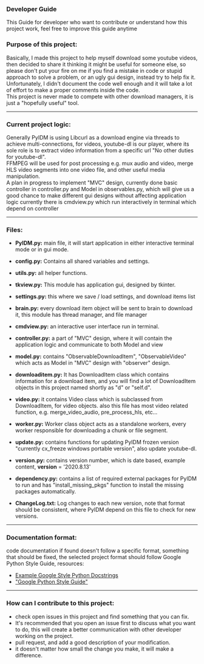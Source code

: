 ### Developer Guide

This Guide for developer who want to contribute or understand how this project work, feel free to improve this guide anytime


### Purpose of this project:
Basically, I made this project to help myself download some youtube
videos, then decided to share it thinking it might be useful for someone
else, so please don't put your fire on me if you find a mistake in code
or stupid approach to solve a problem, or an ugly gui design, instead
try to help fix it.  
Unfortunately, I didn't document the code well enough and it will take a
lot of effort to make a proper comments inside the code.  
This project is never made to compete with other download managers, it
is just a "hopefully useful" tool.


---


### Current project logic:
Generally PyIDM is using Libcurl as a download engine via threads to
achieve multi-connections, for videos, youtube-dl is our player, where
its sole role is to extract video information from a specific url "No
other duties for youtube-dl".  
FFMPEG will be used for post processing e.g. mux audio and video, merge
HLS video segments into one video file, and other useful media
manipulation.  
A plan in progress to implement "MVC" design, currently done basic
controller in controller.py and Model in observables.py, which will give
us a good chance to make different gui designs without affecting
application logic currently there is cmdview.py which run interactively
in terminal which depend on controller


---


### Files:

- **PyIDM.py:** main file, it will start application in either
  interactive terminal mode or in gui mode.

- **config.py:** Contains all shared variables and settings.

- **utils.py:** all helper functions.

- **tkview.py:** This module has application gui, designed by tkinter.

- **settings.py:** this where we save / load
  settings, and download items list

- **brain.py:** every download item object will be sent to brain to
  download it, this module has thread manager, and file manager

- **cmdview.py:** an interactive user interface run in terminal.

- **controller.py:** a part of "MVC" design, where it will contain the
  application logic and communicate to both Model and view

- **model.py:** contains "ObservableDownloadItem",
  "ObservableVideo" which acts as Model in "MVC" design with "observer"
  design.

- **downloaditem.py:** It has DownloadItem class which contains
  information for a download item, and you will find a lot of
  DownloadItem objects in this project named shortly as "d" or
  "self.d".

- **video.py:** it contains Video class which is subclassed from
  DownloadItem, for video objects. also this file has most video related
  function, e.g. merge_video_audio, pre_process_hls, etc...

- **worker.py:** Worker class object acts as a standalone workers, every
  worker responsible for downloading a chunk or file segment.

- **update.py:** contains functions for updating PyIDM frozen version
  "currently cx_freeze windows portable version", also update
  youtube-dl.

- **version.py:** contains version number, which is date based, example
  content, __version__ = '2020.8.13'

- **dependency.py:** contains a list of required external packages for
  PyIDM to run and has "install_missing_pkgs" function to install the
  missing packages automatically.

- **ChangeLog.txt:** Log changes to each new version, note that format
  should be consistent, where PyIDM depend on this file to check for new
  versions.

---

### Documentation format:
  code documentation if found doesn't follow a specific format,
  something that should be fixed, the selected project format should
  follow Google Python Style Guide, resources:

- [Example Google Style Python Docstrings](https://sphinxcontrib-napoleon.readthedocs.io/en/latest/example_google.html#example-google)
- ["Google Python Style Guide"](http://google.github.io/styleguide/pyguide.html)


---

### How can I contribute to this project:
- check open issues in this project and find something that you can fix.
- It's recommended that you open an issue first to discuss what you want
  to do, this will create a better communication with other developer
  working on the project.
- pull request, and add a good description of your modification.
- it doesn't matter how small the change you make, it will make a
  difference.



